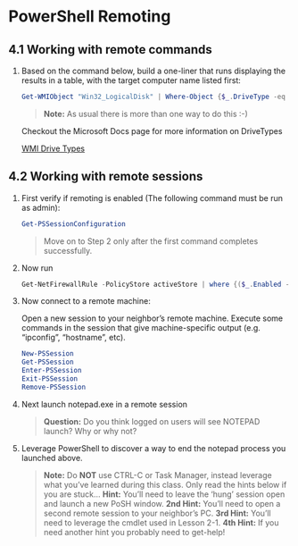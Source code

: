 # PowerShell Remoting

## 4.1 Working with remote commands

1. Based on the command below, build a one-liner that runs displaying the results in a table, with the target computer name listed first:

    ```PowerShell
    Get-WMIObject "Win32_LogicalDisk" | Where-Object {$_.DriveType -eq '3'}
    ```

    >**Note:** As usual there is more than one way to do this :-)

    Checkout the Microsoft Docs page for more information on DriveTypes

    [WMI Drive Types](https://docs.microsoft.com/en-us/windows/win32/cimwin32prov/win32-logicaldisk#properties)

## 4.2 Working with remote sessions

1. First verify if remoting is enabled (The following command must be run as admin):

    ```PowerShell
    Get-PSSessionConfiguration
    ```

    >Move on to Step 2 only after the first command completes successfully.

2. Now run

    ```PowerShell
    Get-NetFirewallRule -PolicyStore activeStore | where {($_.Enabled -eq 'True') -and ($_.name -like "WinRM*")}
    ```

3. Now connect to a remote machine:

    Open a new session to your neighbor’s remote machine.  Execute some commands in the session that give machine-specific output (e.g. “ipconfig”, “hostname”, etc).

    ```PowerShell
    New-PSSession
    Get-PSSession
    Enter-PSSession
    Exit-PSSession
    Remove-PSSession
    ```

4. Next launch notepad.exe in a remote session

    >**Question:** Do you think logged on users will see NOTEPAD launch?  Why or why not?

5. Leverage PowerShell to discover a way to end the notepad process you launched above.

    >**Note:** Do **NOT** use CTRL-C or Task Manager, instead leverage what you’ve learned during this class.  Only read the hints below if you are stuck…
    >**Hint:**  You’ll need to leave the ‘hung’ session open and launch a new PoSH window.
    >**2nd Hint:**  You’ll need to open a second remote session to your neighbor’s PC.
    >**3rd Hint:**  You’ll need to leverage the cmdlet used in Lesson 2-1.
    >**4th Hint:**  If you need another hint you probably need to get-help!
